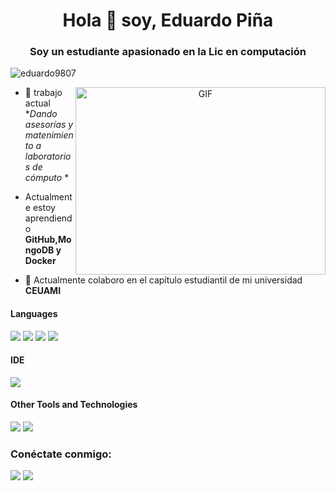 <h1 align="center">Hola 👋 soy, Eduardo Piña</h1>
<h3 align="center">Soy   un estudiante apasionado en la Lic en computación</h3>

<p align="left"> <img src= "https://komarev.com/ghpvc/?username=eduardo9807&label=Profile%20views&color=0e75b6&style=flat" alt="eduardo9807" /> </p>
<a target="_blank" align="center">
  <img align="right" top="500" height="300" width="400" alt="GIF" src="https://media.giphy.com/media/SWoSkN6DxTszqIKEqv/giphy.gif">
</a>

- 🔭 trabajo actual **Dando asesorías y matenimiento a laboratorios de cómputo* *

- Actualmente estoy aprendiendo **GitHub,MongoDB y Docker**

- 👯 Actualmente colaboro en el capítulo estudiantil de mi universidad **CEUAMI**

<h4> Languages </h4>
<span> 
  <img src="https://img.shields.io/badge/HTML5-E34F26?style=for-the-badge&logo=html5&logoColor=white">
  <img src="https://img.shields.io/badge/CSS3-1572B6?style=for-the-badge&logo=css3&logoColor=white">
  <img src="https://img.shields.io/badge/JavaScript-F7DF1E?style=for-the-badge&logo=javascript&logoColor=black">
  <img src="https://img.shields.io/badge/Java-ED8B00?style=for-the-badge&logo=java&logoColor=white">
  </span>

<h4> IDE </h4>
<span>
  <img src="https://img.shields.io/badge/Visual_Studio_Code-0078D4?style=for-the-badge&logo=visual%20studio%20code&logoColor=white">
<h4> Other Tools and Technologies </h4>
<span>
  <img src="https://img.shields.io/badge/Git-F05032?style=for-the-badge&logo=git&logoColor=white">
  <img src="https://img.shields.io/badge/Xampp-F37623?style=for-the-badge&logo=xampp&logoColor=white">

</span>
<h3 align="left"> Conéctate conmigo:</h3>
<a target="_blank" href="https://www.linkedin.com/in/eduardo-piña-gonzalez-313457207/"><img src="https://img.shields.io/badge/-LinkedIn-0077B5?style=for-the-badge&logo=Linkedin&logoColor=white"></img></a>
<a href="https://www.youtube.com/@pinacomp><img alt="youtube subscribers" title="Subscribe to my YouTube channel" src="https://freshidea.com/jonah/youtube-api/subscribers-badge.php?color=red&label=Subscribe&style=for-the-badge"/></a> 
<a target="_blank" href="mailto:eduar9807@gmail.com"><img src="https://img.shields.io/badge/-Gmail-D14836?style=for-the-badge&logo=Gmail&logoColor=white"></img></a>

